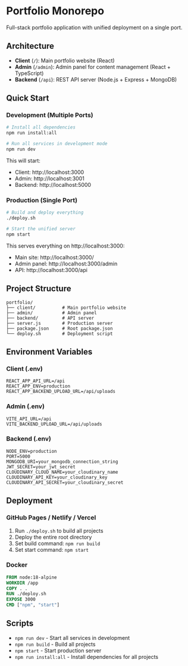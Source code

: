 # Portfolio Monorepo

Full-stack portfolio application with unified deployment on a single port.

## Architecture

- **Client** (`/`): Main portfolio website (React)
- **Admin** (`/admin`): Admin panel for content management (React + TypeScript)
- **Backend** (`/api`): REST API server (Node.js + Express + MongoDB)

## Quick Start

### Development (Multiple Ports)
```bash
# Install all dependencies
npm run install:all

# Run all services in development mode
npm run dev
```

This will start:
- Client: http://localhost:3000
- Admin: http://localhost:3001  
- Backend: http://localhost:5000

### Production (Single Port)
```bash
# Build and deploy everything
./deploy.sh

# Start the unified server
npm start
```

This serves everything on http://localhost:3000:
- Main site: http://localhost:3000/
- Admin panel: http://localhost:3000/admin
- API: http://localhost:3000/api

## Project Structure

```
portfolio/
├── client/          # Main portfolio website
├── admin/           # Admin panel
├── backend/         # API server
├── server.js        # Production server
├── package.json     # Root package.json
└── deploy.sh        # Deployment script
```

## Environment Variables

### Client (.env)
```
REACT_APP_API_URL=/api
REACT_APP_ENV=production
REACT_APP_BACKEND_UPLOAD_URL=/api/uploads
```

### Admin (.env)
```
VITE_API_URL=/api
VITE_BACKEND_UPLOAD_URL=/api/uploads
```

### Backend (.env)
```
NODE_ENV=production
PORT=5000
MONGODB_URI=your_mongodb_connection_string
JWT_SECRET=your_jwt_secret
CLOUDINARY_CLOUD_NAME=your_cloudinary_name
CLOUDINARY_API_KEY=your_cloudinary_key
CLOUDINARY_API_SECRET=your_cloudinary_secret
```

## Deployment

### GitHub Pages / Netlify / Vercel
1. Run `./deploy.sh` to build all projects
2. Deploy the entire root directory
3. Set build command: `npm run build`
4. Set start command: `npm start`

### Docker
```dockerfile
FROM node:18-alpine
WORKDIR /app
COPY . .
RUN ./deploy.sh
EXPOSE 3000
CMD ["npm", "start"]
```

## Scripts

- `npm run dev` - Start all services in development
- `npm run build` - Build all projects
- `npm start` - Start production server
- `npm run install:all` - Install dependencies for all projects
